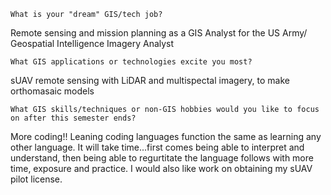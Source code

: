 
    What is your "dream" GIS/tech job?
Remote sensing and mission planning as a GIS Analyst for the US Army/ Geospatial Intelligence Imagery Analyst

    What GIS applications or technologies excite you most?

sUAV remote sensing with LiDAR and multispectal imagery, to make orthomasaic models

    What GIS skills/techniques or non-GIS hobbies would you like to focus on after this semester ends?
More coding!! Leaning coding languages function the same as learning any other language. It will take time...first comes being able to interpret and understand, then being able to regurtitate the language follows with more time, exposure and practice. I would also like work on obtaining my sUAV pilot license.
